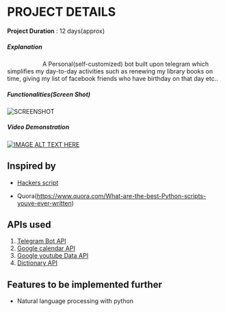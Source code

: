 PROJECT DETAILS
===============
**Project Duration** : 12 days(approx)  
##### Explanation  
   <p>&nbsp;&nbsp;&nbsp;&nbsp;&nbsp;&nbsp;&nbsp;&nbsp;&nbsp;&nbsp;&nbsp;&nbsp;&nbsp;&nbsp;&nbsp;&nbsp;&nbsp;&nbsp;&nbsp;&nbsp;&nbsp;A Personal(self-customized) bot built upon telegram which simplifies my day-to-day activities such as renewing my library books on time, giving my list of facebook friends who have birthday on that day etc.. </p>


##### Functionalities(Screen Shot)
![SCREENSHOT](http://s33.postimg.org/596mj45dr/tele_bot_img.png)

##### Video Demonstration
[![IMAGE ALT TEXT HERE](https://i.ytimg.com/vi/zTJ1JtZPuAA/maxresdefault.jpg)](https://youtu.be/zTJ1JtZPuAA)


## Inspired by
* [Hackers script](https://github.com/NARKOZ/hacker-scripts)
+ Quora(https://www.quora.com/What-are-the-best-Python-scripts-youve-ever-written)


## APIs used
1. [Telegram Bot API](https://core.telegram.org/bots/api)
2. [Google calendar API](https://developers.google.com/google-apps/calendar/)
3. [Google youtube Data API](https://developers.google.com/youtube/v3/)
4. [Dictionary API](http://developer.wordnik.com/docs.html#!/word)

## Features to be implemented further
* Natural language processing with python